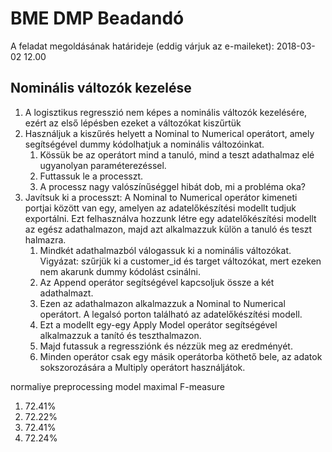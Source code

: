 # BME DMP Beadandó
A feladat megoldásának határideje (eddig várjuk az e-maileket): 2018-03-02 12.00

## Nominális változók kezelése
1. A logisztikus regresszió nem képes a nominális változók kezelésére, ezért az első lépésben ezeket a változókat kiszűrtük
2. Használjuk a kiszűrés helyett a Nominal to Numerical operátort, amely segítségével dummy kódolhatjuk a nominális változóinkat.
    1. Kössük be az operátort mind a tanuló, mind a teszt adathalmaz elé ugyanolyan paraméterezéssel.
    1. Futtassuk le a processzt.
    1. A processz nagy valószínűséggel hibát dob, mi a probléma oka?
3. Javítsuk ki a processzt: A Nominal to Numerical operátor kimeneti portjai között van egy, amelyen az adatelőkészítési modellt tudjuk exportálni. Ezt felhasználva hozzunk létre egy adatelőkészítési modellt az egész adathalmazon, majd azt alkalmazzuk külön a tanuló és teszt halmazra.
    1. Mindkét adathalmazból válogassuk ki a nominális változókat. Vigyázat: szűrjük ki a customer_id és target változókat, mert ezeken nem akarunk dummy kódolást csinálni.
    1. Az Append operátor  segítségével kapcsoljuk össze a két adathalmazt.
    1. Ezen az adathalmazon alkalmazzuk a Nominal to Numerical operátort. A legalsó porton található az adatelőkészítési modell.
    1. Ezt a modellt egy-egy Apply Model operátor segítségével alkalmazzuk a tanító és teszthalmazon.
    1. Majd futassuk a regressziónk és nézzük meg az eredményét.
    1. Minden operátor csak egy másik operátorba köthető bele, az adatok sokszorozására a ﻿Multiply operátort használjátok.


normaliye preprocessing model
maximal F-measure
1. 72.41%
2. 72.22%
3. 72.41%
4. 72.24%
